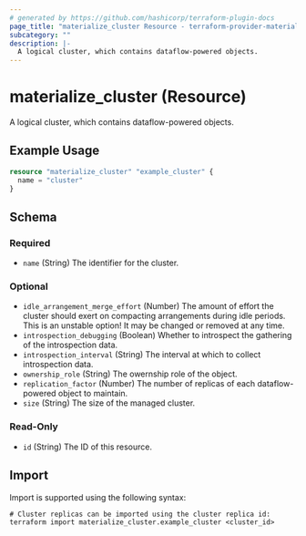 ```yaml
---
# generated by https://github.com/hashicorp/terraform-plugin-docs
page_title: "materialize_cluster Resource - terraform-provider-materialize"
subcategory: ""
description: |-
  A logical cluster, which contains dataflow-powered objects.
---
```


# materialize_cluster (Resource)

A logical cluster, which contains dataflow-powered objects.

## Example Usage

```terraform
resource "materialize_cluster" "example_cluster" {
  name = "cluster"
}
```

<!-- schema generated by tfplugindocs -->
## Schema

### Required

- `name` (String) The identifier for the cluster.

### Optional

- `idle_arrangement_merge_effort` (Number) The amount of effort the cluster should exert on compacting arrangements during idle periods. This is an unstable option! It may be changed or removed at any time.
- `introspection_debugging` (Boolean) Whether to introspect the gathering of the introspection data.
- `introspection_interval` (String) The interval at which to collect introspection data.
- `ownership_role` (String) The owernship role of the object.
- `replication_factor` (Number) The number of replicas of each dataflow-powered object to maintain.
- `size` (String) The size of the managed cluster.

### Read-Only

- `id` (String) The ID of this resource.

## Import

Import is supported using the following syntax:

```shell
# Cluster replicas can be imported using the cluster replica id:
terraform import materialize_cluster.example_cluster <cluster_id>
```

